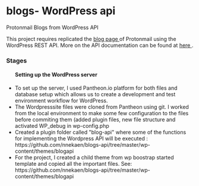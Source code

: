 
# blogs- WordPress api
Protonmail Blogs from WordPress API

This project requires replicated the <a href="https://protonmail.com/blog/">blog page </a> of Protonmail using the WordPress REST API. More on the API documentation can be found at <a href="https://developer.wordpress.org/rest-api/">here </a>. 

<H3>Stages</h3>
<ul>
  <h4>Setting up the WordPress server</h2>  
  <li>To set up the server, I used Pantheon.io platform for both files and database setup which allows us to create a development and test environment workflow for WordPress. </li>
  <li>The Wordpresssite  files were cloned from Pantheon using git. I worked from the local environment to make some few configuration to the files before commiting them (added plugin files, new file structure and activated WP_debug in wp-config.php</li>
  <li>Created a plugin folder called "blog-api" where some of the functions for implementing the Wordpress API will be executed : https://github.com/nnekaen/blogs-api/tree/master/wp-content/themes/blogapi</li>
 <li> For the project, I created a child theme from wp boostrap started template and copied all the important files. See: https://github.com/nnekaen/blogs-api/tree/master/wp-content/themes/blogapi
      
